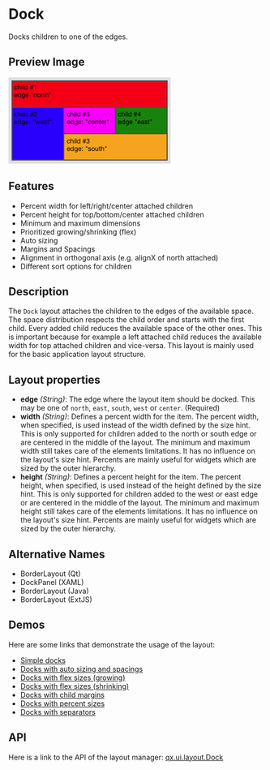 Dock
====

Docks children to one of the edges.

Preview Image
-------------

![dock.png](dock.png)

Features
--------

-   Percent width for left/right/center attached children
-   Percent height for top/bottom/center attached children
-   Minimum and maximum dimensions
-   Prioritized growing/shrinking (flex)
-   Auto sizing
-   Margins and Spacings
-   Alignment in orthogonal axis (e.g. alignX of north attached)
-   Different sort options for children

Description
-----------

The `Dock` layout attaches the children to the edges of the available space. The space distribution respects the child order and starts with the first child. Every added child reduces the available space of the other ones. This is important because for example a left attached child reduces the available width for top attached children and vice-versa. This layout is mainly used for the basic application layout structure.

Layout properties
-----------------

-   **edge** *(String)*: The edge where the layout item should be docked. This may be one of `north`, `east`, `south`, `west` or `center`. (Required)
-   **width** *(String)*: Defines a percent width for the item. The percent width, when specified, is used instead of the width defined by the size hint. This is only supported for children added to the north or south edge or are centered in the middle of the layout. The minimum and maximum width still takes care of the elements limitations. It has no influence on the layout's size hint. Percents are mainly useful for widgets which are sized by the outer hierarchy.
-   **height** *(String)*: Defines a percent height for the item. The percent height, when specified, is used instead of the height defined by the size hint. This is only supported for children added to the west or east edge or are centered in the middle of the layout. The minimum and maximum height still takes care of the elements limitations. It has no influence on the layout's size hint. Percents are mainly useful for widgets which are sized by the outer hierarchy.

Alternative Names
-----------------

-   BorderLayout (Qt)
-   DockPanel (XAML)
-   BorderLayout (Java)
-   BorderLayout (ExtJS)

Demos
-----

Here are some links that demonstrate the usage of the layout:

-   [Simple docks](../../apps/demobrowser/#layout~Dock.html)
-   [Docks with auto sizing and spacings](../../apps/demobrowser/#layout~Dock_AutoSize.html)
-   [Docks with flex sizes (growing)](../../apps/demobrowser/#layout~Dock_FlexGrowing.html)
-   [Docks with flex sizes (shrinking)](../../apps/demobrowser/#layout~Dock_FlexShrinking.html)
-   [Docks with child margins](../../apps/demobrowser/#layout~Dock_Margin.html)
-   [Docks with percent sizes](../../apps/demobrowser/#layout~Dock_PercentSize.html)
-   [Docks with separators](../../apps/demobrowser/#layout~Dock_Separator.html)

API
---

Here is a link to the API of the layout manager:
[qx.ui.layout.Dock](../../apps/apiviewer/index.html#qx.ui.layout.Dock)
